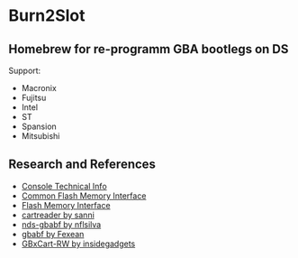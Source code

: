 # Burn2Slot
## Homebrew for re-programm GBA bootlegs on DS
Support:
* Macronix
* Fujitsu
* Intel
* ST
* Spansion
* Mitsubishi 

## Research and References

- [Console Technical Info](http://problemkaputt.de/gbatek.htm)
- [Common Flash Memory Interface](https://en.wikipedia.org/wiki/Common_Flash_Memory_Interface)
- [Flash Memory Interface](https://www.fujitsu.com/downloads/MICRO/fmal/e-ds/e520904.pdf)
- [cartreader by sanni](https://github.com/sanni/cartreader)
- [nds-gbabf by nflsilva](https://github.com/nflsilva/nds-gbabf)
- [gbabf by Fexean](https://gitlab.com/Fexean/gbabf)
- [GBxCart-RW by insidegadgets](https://github.com/insidegadgets/GBxCart-RW)
